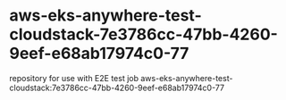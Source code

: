 # aws-eks-anywhere-test-cloudstack-7e3786cc-47bb-4260-9eef-e68ab17974c0-77
repository for use with E2E test job aws-eks-anywhere-test-cloudstack:7e3786cc-47bb-4260-9eef-e68ab17974c0-77
